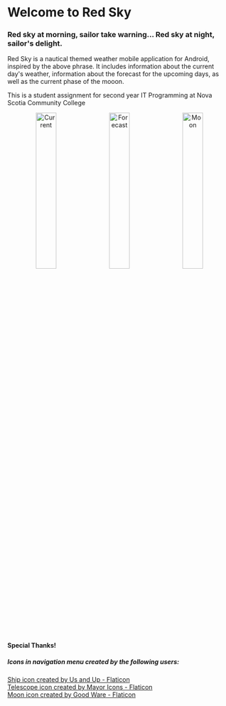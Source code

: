<h1>Welcome to Red Sky</h1>
<h3>Red sky at morning, sailor take warning... Red sky at night, sailor's delight.</h3>

<p>Red Sky is a nautical themed weather mobile application for Android, inspired by the above phrase. It includes information about the current day's weather, information about the forecast for the upcoming days, as well as the current phase of the mooon.</p>
<p>This is a student assignment for second year IT Programming at Nova Scotia Community College</p>

<div align="center">
  <img src="https://github.com/user-attachments/assets/245ada23-cf9a-4963-b1a3-a09b6b78b10e" alt="Current" width="30%" style="margin-right: 10px;">
  <img src="https://github.com/user-attachments/assets/29845dcc-5df7-48f0-8b75-90ae7e226b82" alt="Forecast" width="30%" style="margin-right: 10px;">
  <img src="https://github.com/user-attachments/assets/76d0f412-f924-4014-a105-1b4d5e641a60" alt="Moon" width="30%">
</div>

<h4>Special Thanks!</h4>
<h5>Icons in navigation menu created by the following users:</h5>
<div>
  <a href="https://www.flaticon.com/free-icons/ship" title="ship icons">Ship icon created by Us and Up - Flaticon</a>
</div>
<div>
  <a href="https://www.flaticon.com/free-icons/telescope" title="telescope icons">Telescope icon created by Mayor Icons - Flaticon</a>
</div>
<div>
  <a href="https://www.flaticon.com/free-icons/moon" title="moon icons">Moon icon created by Good Ware - Flaticon</a>
</div>
  


